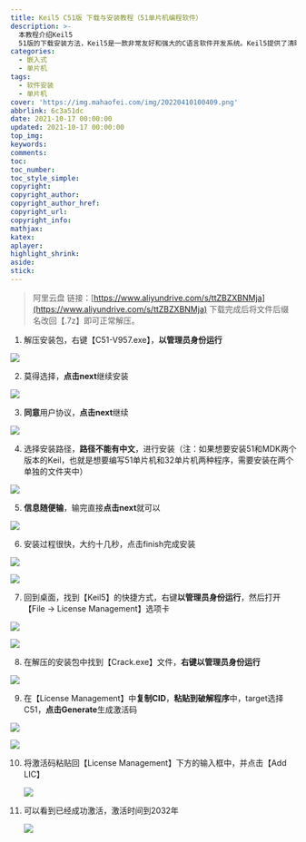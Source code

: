 ```yaml
---
title: Keil5 C51版 下载与安装教程（51单片机编程软件）
description: >-
  本教程介绍Keil5
  51版的下载安装方法，Keil5是一款非常友好和强大的C语言软件开发系统。Keil5提供了清晰直观的操作界面,而且使用起来十分的轻松便捷,并具备编译器、编译器、安装包和调试跟踪功能。
categories:
  - 嵌入式
  - 单片机
tags:
  - 软件安装
  - 单片机
cover: 'https://img.mahaofei.com/img/20220410100409.png'
abbrlink: 6c3a51dc
date: 2021-10-17 00:00:00
updated: 2021-10-17 00:00:00
top_img:
keywords:
comments:
toc:
toc_number:
toc_style_simple:
copyright:
copyright_author:
copyright_author_href:
copyright_url:
copyright_info:
mathjax:
katex:
aplayer:
highlight_shrink:
aside:
stick:
---
```




>阿里云盘
>链接：[https://www.aliyundrive.com/s/ttZBZXBNMja](https://www.aliyundrive.com/s/ttZBZXBNMja)
>下载完成后将文件后缀名改回【.7z】即可正常解压。

1. 解压安装包，右键【C51-V957.exe】，**以管理员身份运行**

  ![](https://img.mahaofei.com/img/202112232002909-keil51-1.png)

  

2. 莫得选择，**点击next**继续安装

  ![](https://img.mahaofei.com/img/202112232002704-keil51-2.png)

  

3. **同意**用户协议，**点击next**继续

  ![](https://img.mahaofei.com/img/202112232003825-keil51-3.png)

  

4. 选择安装路径，**路径不能有中文**，进行安装（注：如果想要安装51和MDK两个版本的Keil，也就是想要编写51单片机和32单片机两种程序，需要安装在两个单独的文件夹中）

  ![](https://img.mahaofei.com/img/202112232003419-keil51-4.png)

  

5. **信息随便输**，输完直接**点击next**就可以

  ![](https://img.mahaofei.com/img/202112232003599-keil51-5.png)

  

6. 安装过程很快，大约十几秒，点击finish完成安装

  ![](https://img.mahaofei.com/img/202112232004114-keil51-6.png)

  ![](https://img.mahaofei.com/img/202112232004458-keil51-7.png)

  

7. 回到桌面，找到【Keil5】的快捷方式，右键**以管理员身份运行**，然后打开【File -> License Management】选项卡

  ![](https://img.mahaofei.com/img/202112232004254-keil51-8.png)

  ![](https://img.mahaofei.com/img/202112232004032-keil51-9.png)

  

8. 在解压的安装包中找到【Crack.exe】文件，**右键以管理员身份运行**

  ![](https://img.mahaofei.com/img/202112232005088-keil51-10.png)

  

9. 在【License Management】中**复制CID**，**粘贴到破解程序**中，target选择C51，**点击Generate**生成激活码

  ![](https://img.mahaofei.com/img/202112232005496-keil51-11.png)

  ![](https://img.mahaofei.com/img/202112232005539-keil51-12.png)

  

10. 将激活码粘贴回【License Management】下方的输入框中，并点击【Add LIC】

    ![](https://img.mahaofei.com/img/202112232006203-keil51-13.png)

    

11. 可以看到已经成功激活，激活时间到2032年

    ![](https://img.mahaofei.com/img/202112232006493-keil51-14.png)

    
